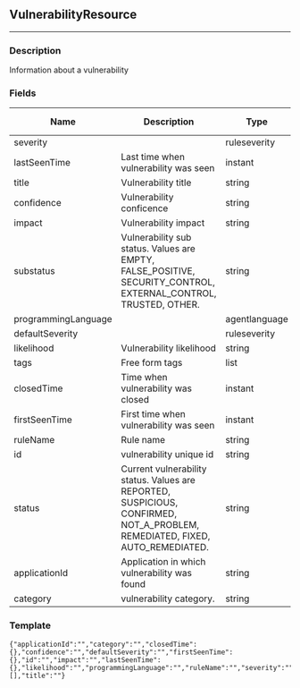 ## VulnerabilityResource
---
### Description
Information about a vulnerability
### Fields
| Name | Description | Type | Allowed Values | Required |
| ---- | ----------- | ---- | -------------- | -------- |
| severity |  | ruleseverity |  | false |
| lastSeenTime | Last time when vulnerability was seen | instant |  | false |
| title | Vulnerability title | string |  | false |
| confidence | Vulnerability conficence | string |  | false |
| impact | Vulnerability impact | string |  | false |
| substatus | Vulnerability sub status. Values are EMPTY, FALSE_POSITIVE, SECURITY_CONTROL, EXTERNAL_CONTROL, TRUSTED, OTHER. | string |  | false |
| programmingLanguage |  | agentlanguage |  | false |
| defaultSeverity |  | ruleseverity |  | false |
| likelihood | Vulnerability likelihood | string |  | false |
| tags | Free form tags | list |  | false |
| closedTime | Time when vulnerability was closed | instant |  | false |
| firstSeenTime | First time when vulnerability was seen | instant |  | false |
| ruleName | Rule name | string |  | false |
| id | vulnerability unique id | string |  | false |
| status | Current vulnerability status. Values are REPORTED, SUSPICIOUS, CONFIRMED, NOT_A_PROBLEM, REMEDIATED, FIXED, AUTO_REMEDIATED. | string |  | false |
| applicationId | Application in which vulnerability was found | string |  | false |
| category | vulnerability category. | string |  | false |
### Template
```
{"applicationId":"","category":"","closedTime":{},"confidence":"","defaultSeverity":"","firstSeenTime":{},"id":"","impact":"","lastSeenTime":{},"likelihood":"","programmingLanguage":"","ruleName":"","severity":"","status":"","substatus":"","tags":[],"title":""}
```
